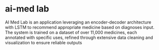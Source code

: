 # ai-med lab
AI Med Lab is an application leveraging an encoder-decoder architecture with LSTM to recommend appropriate medicine based on diagnoses input. The system is trained on a dataset of over 11,000 medicines, each annotated with specific uses, refined through extensive data cleaning and visualization to ensure reliable outputs
